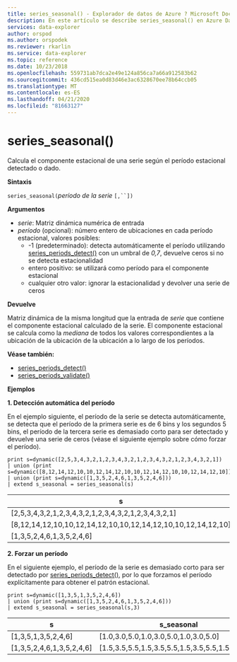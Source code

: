 ```yaml
---
title: series_seasonal() - Explorador de datos de Azure ? Microsoft Docs
description: En este artículo se describe series_seasonal() en Azure Data Explorer.
services: data-explorer
author: orspod
ms.author: orspodek
ms.reviewer: rkarlin
ms.service: data-explorer
ms.topic: reference
ms.date: 10/23/2018
ms.openlocfilehash: 559731ab7dca2e49e124a856ca7a66a912583b62
ms.sourcegitcommit: 436cd515ea0d83d46e3ac6328670ee78b64ccb05
ms.translationtype: MT
ms.contentlocale: es-ES
ms.lasthandoff: 04/21/2020
ms.locfileid: "81663127"
---
```

# <a name="series_seasonal"></a>series_seasonal()

Calcula el componente estacional de una serie según el período estacional detectado o dado.

**Sintaxis**

`series_seasonal(`*período de la* *serie* `[,``])`

**Argumentos**

* *serie*: Matriz dinámica numérica de entrada
* *período* (opcional): número entero de ubicaciones en cada período estacional, valores posibles:
    *  -1 (predeterminado): detecta automáticamente el período utilizando [series_periods_detect()](series-periods-detectfunction.md) con un umbral de *0,7*, devuelve ceros si no se detecta estacionalidad
    * entero positivo: se utilizará como período para el componente estacional
    * cualquier otro valor: ignorar la estacionalidad y devolver una serie de ceros

**Devuelve**

Matriz dinámica de la misma longitud que la entrada de *serie* que contiene el componente estacional calculado de la serie. El componente estacional se calcula como la *mediana* de todos los valores correspondientes a la ubicación de la ubicación de la ubicación a lo largo de los períodos.

**Véase también:**

* [series_periods_detect()](series-periods-detectfunction.md)
* [series_periods_validate()](series-periods-validatefunction.md)

**Ejemplos**

**1. Detección automática del período**

En el ejemplo siguiente, el período de la serie se detecta automáticamente, se detecta que el período de la primera serie es de 6 bins y los segundos 5 bins, el período de la tercera serie es demasiado corto para ser detectado y devuelve una serie de ceros (véase el siguiente ejemplo sobre cómo forzar el período).

```kusto
print s=dynamic([2,5,3,4,3,2,1,2,3,4,3,2,1,2,3,4,3,2,1,2,3,4,3,2,1])
| union (print s=dynamic([8,12,14,12,10,10,12,14,12,10,10,12,14,12,10,10,12,14,12,10]))
| union (print s=dynamic([1,3,5,2,4,6,1,3,5,2,4,6]))
| extend s_seasonal = series_seasonal(s)
```

|s|s_seasonal|
|---|---|
|[2,5,3,4,3,2,1,2,3,4,3,2,1,2,3,4,3,2,1,2,3,4,3,2,1]|[1.0,2.0,3.0,4.0,3.0,2.0,1.0,2.0,3.0,4.0,3.0,2.0,1.0,2.0,3.0,4.0,3.0,2.0,1.0,2.0,3.0,4.0,3.0,2.0,1.0]|
|[8,12,14,12,10,10,12,14,12,10,10,12,14,12,10,10,12,14,12,10]|[10.0,12.0,14.0,12.0,10.0,10.0,12.0,14.0,12.0,10.0,10.0,12.0,14.0,12.0,10.0,10.0,12.0,14.0,12.0,10.0]|
|[1,3,5,2,4,6,1,3,5,2,4,6]|[0.0,0.0,0.0,0.0,0.0,0.0,0.0,0.0,0.0,0.0,0.0,0.0]|



**2. Forzar un período**

En el siguiente ejemplo, el período de la serie es demasiado corto para ser detectado por [series_periods_detect(),](series-periods-detectfunction.md) por lo que forzamos el período explícitamente para obtener el patrón estacional.

```kusto
print s=dynamic([1,3,5,1,3,5,2,4,6]) 
| union (print s=dynamic([1,3,5,2,4,6,1,3,5,2,4,6]))
| extend s_seasonal = series_seasonal(s,3)
```

|s|s_seasonal|
|---|---|
|[1,3,5,1,3,5,2,4,6]|[1.0,3.0,5.0,1.0,3.0,5.0,1.0,3.0,5.0]|
|[1,3,5,2,4,6,1,3,5,2,4,6]|[1.5,3.5,5.5,1.5,3.5,5.5,1.5,3.5,5.5,1.5,3.5,5.5]|
